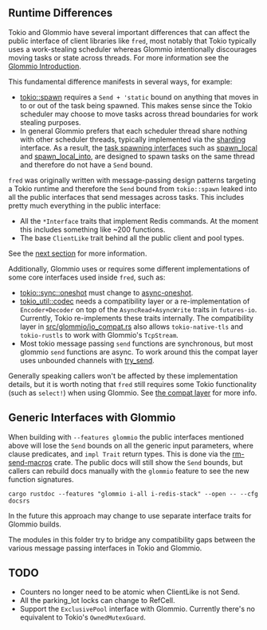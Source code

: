 ## Runtime Differences

Tokio and Glommio have several important differences that can affect the public interface of client libraries like
`fred`, most notably that Tokio typically uses a work-stealing scheduler whereas Glommio intentionally
discourages moving tasks or state across threads. For more information see
the [Glommio Introduction](https://www.datadoghq.com/blog/engineering/introducing-glommio/).

This fundamental difference manifests in several ways, for example:

* [tokio::spawn](https://docs.rs/tokio/latest/tokio/task/fn.spawn.html) requires a `Send + 'static` bound on anything
  that moves in to or out of the task being spawned. This makes sense since the Tokio scheduler may choose to move tasks
  across thread boundaries for work stealing purposes.
* In general Glommio prefers that each scheduler thread share nothing with other scheduler threads, typically
  implemented via the [sharding](https://docs.rs/glommio/latest/glommio/channels/sharding/index.html) interface. As a
  result, the [task spawning interfaces](https://docs.rs/glommio/latest/glommio/index.html#functions) such
  as [spawn_local](https://docs.rs/glommio/latest/glommio/fn.spawn_local.html)
  and [spawn_local_into](https://docs.rs/glommio/latest/glommio/fn.spawn_local_into.html), are designed to
  spawn tasks on the same thread and therefore do not have
  a `Send` bound.

`fred` was originally written with message-passing design patterns targeting a Tokio runtime and therefore the `Send`
bound from `tokio::spawn` leaked into all the public interfaces that send messages across tasks. This includes pretty
much everything in the public interface:

* All the `*Interface` traits that implement Redis commands. At the moment this includes something like ~200 functions.
* The base `ClientLike` trait behind all the public client and pool types.

See the [next section](#generic-interfaces-with-glommio) for more information.

Additionally, Glommio uses or requires some different implementations of some core interfaces used inside `fred`,
such as:

* [tokio::sync::oneshot](https://docs.rs/tokio/latest/tokio/sync/oneshot/index.html) must change
  to [async-oneshot](https://crates.io/crates/async-oneshot).
* [tokio_util::codec](https://docs.rs/tokio-util/latest/tokio_util/codec/index.html) needs a compatibility layer or a
  re-implementation of `Encoder+Decoder` on top of the `AsyncRead+AsyncWrite` traits in `futures-io`. Currently, Tokio
  re-implements these traits internally. The compatibility layer in [src/glommio/io_compat.rs](./io_compat.rs) also
  allows `tokio-native-tls` and `tokio-rustls` to work with Glommio's `TcpStream`.
* Most tokio message passing `send` functions are synchronous, but most glommio `send` functions are async. To work
  around this the compat layer uses unbounded channels
  with [try_send](https://docs.rs/glommio/latest/glommio/channels/local_channel/struct.LocalSender.html#method.try_send).

Generally speaking callers won't be affected by these implementation details, but it is worth noting that `fred` still
requires some Tokio functionality (such as `select!`) when using Glommio. See [the compat layer](./compat.rs) for more
info.

## Generic Interfaces with Glommio

When building with `--features glommio` the public interfaces mentioned above will lose the `Send` bounds on all the
generic input parameters, where clause predicates, and `impl Trait` return types. This is done via
the [rm-send-macros](https://github.com/aembke/rm-send-macros) crate. The public docs will still show the `Send` bounds,
but callers can rebuild docs manually with the `glommio` feature to see the new function signatures.

```
cargo rustdoc --features "glommio i-all i-redis-stack" --open -- --cfg docsrs
```

In the future this approach may change to use separate interface traits for Glommio builds.

The modules in this folder try to bridge any compatibility gaps between the various message passing interfaces in Tokio
and Glommio.

## TODO

* Counters no longer need to be atomic when ClientLike is not Send.
* All the parking_lot locks can change to RefCell.
* Support the `ExclusivePool` interface with Glommio. Currently there's no equivalent to Tokio's `OwnedMutexGuard`.